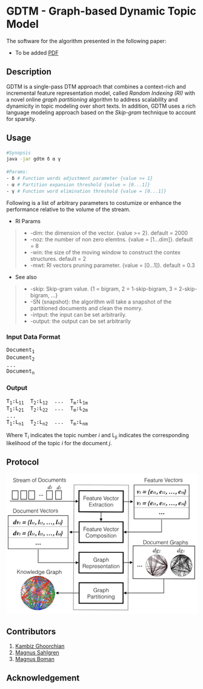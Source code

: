 # GDTM - Graph-based Dynamic Topic Model

The software for the algorithm presented in the following paper:
 - To be added [PDF](https://www.kth.se/profile/ghoorian)

## Description
GDTM is a single-pass DTM approach that combines a context-rich and incremental feature representation model, called *Random Indexing (RI)* with a novel online *graph partitioning* algorithm to address scalability and dynamicity in topic modeling over short texts. In addition, GDTM uses a rich language modeling approach based on the *Skip-gram* technique to account for sparsity.

## Usage

``` bash
#Synopsis
java -jar gdtm δ α γ

#Params:
- δ # Function words adjustment parameter {value >= 1}
- α # Partition expansion threshold {value = [0...1]}
- γ # Function word elimination threshold {value = [0...1]}
```

Following is a list of arbitrary parameters to costumize or enhance the performance relative to the volume of the stream.

* RI Params
> - -dim: the dimension of the vector. {value >= 2}. default = 2000
> - -noz: the number of non zero elemtns. {value = [1...dim]}. default = 8
> - -win: the size of the moving window to construct the contex structures. default = 2 
> - -mwt: RI vectors pruning parameter. {value = [0...1]}. default = 0.3

* See also
> - -skip: Skip-gram value. {1 = bigram, 2 = 1-skip-bigram, 3 = 2-skip-bigram, ...}
> - -SN (snapshot): the algorithm will take a snapshot of the partitioned documents and clean the momry.
> - -intput: the input can be set arbitrarily.
> - -output: the output can be set arbitrarily

### Input Data Format
<pre>
Document<sub>1</sub>
Document<sub>2</sub>
...
Document<sub>n</sub>
</pre>

### Output
<pre>
T<sub>1</sub>:L<sub>11</sub>  T<sub>2</sub>:L<sub>12</sub>  ...  T<sub>m</sub>:L<sub>1m</sub>
T<sub>1</sub>:L<sub>21</sub>  T<sub>2</sub>:L<sub>22</sub>  ...  T<sub>m</sub>:L<sub>2m</sub>
...
T<sub>1</sub>:L<sub>n1</sub>  T<sub>2</sub>:L<sub>n2</sub>  ...  T<sub>m</sub>:L<sub>nm</sub>
</pre>

Where T<sub>i</sub> indicates the topic number *i* and L<sub>ji</sub> indicates the corresponding likelihood of the topic *i* for the document *j*.

## Protocol
![alt text](https://github.com/kambizG/gdtm/blob/master/img/protocol.png "The protocol of the algorithm.")

## Contributors
1. [Kambiz Ghoorchian](https://www.kth.se/profile/ghoorian)
2. [Magnus Sahlgren](https://www.sics.se/people/magnus-sahlgren)
3. [Magnus Boman](https://www.kth.se/profile/mab)

## Acknowledgement
